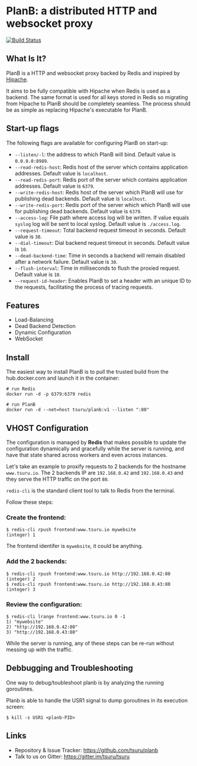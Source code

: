 # PlanB: a distributed HTTP and websocket proxy

[![Build Status](https://travis-ci.org/tsuru/planb.svg?branch=master)](https://travis-ci.org/tsuru/planb)

## What Is It?

PlanB is a HTTP and websocket proxy backed by Redis and inspired by
[Hipache](https://github.com/hipache/hipache).

It aims to be fully compatible with Hipache when Redis is used as a backend.
The same format is used for all keys stored in Redis so migrating from Hipache
to PlanB should be completely seamless. The process should be as simple as
replacing Hipache's executable for PlanB.

## Start-up flags

The following flags are available for configuring PlanB on start-up:

- ``--listen/-l``: the address to which PlanB will bind. Default value is
  ``0.0.0.0:8989``.
- ``--read-redis-host``: Redis host of the server which contains application
  addresses. Default value is ``localhost``.
- ``--read-redis-port``: Redis port of the server which contains application
  addresses. Default value is ``6379``.
- ``--write-redis-host``: Redis host of the server which PlanB will use for
  publishing dead backends. Default value is ``localhost``.
- ``--write-redis-port``: Redis port of the server which which PlanB will use
  for publishing dead backends. Default value is ``6379``.
- ``--access-log``: File path where access log will be written. If value equals
  ``syslog`` log will be sent to local syslog. Default value is
  ``./access.log``.
- ``--request-timeout``: Total backend request timeout in seconds. Default
  value is ``30``.
- ``--dial-timeout``: Dial backend request timeout in seconds. Default value is
  ``10``.
- ``--dead-backend-time``: Time in seconds a backend will remain disabled after
  a network failure. Default value is ``30``.
- ``--flush-interval``: Time in milliseconds to flush the proxied request.
  Default value is ``10``.
- ``--request-id-header``: Enables PlanB to set a header with an unique ID to
  the requests, facilitating the process of tracing requests.

## Features

* Load-Balancing
* Dead Backend Detection
* Dynamic Configuration
* WebSocket

## Install

The easiest way to install PlanB is to pull the trusted build from the hub.docker.com and launch it in the container:

```
# run Redis
docker run -d -p 6379:6379 redis

# run PlanB
docker run -d --net=host tsuru/planb:v1 --listen ":80"
```

## VHOST Configuration

The configuration is managed by **Redis** that makes possible
to update the configuration dynamically and gracefully while
the server is running, and have that state shared across workers
and even across instances.

Let's take an example to proxify requests to 2 backends for the hostname
`www.tsuru.io`. The 2 backends IP are `192.168.0.42` and `192.168.0.43` and
they serve the HTTP traffic on the port `80`.

`redis-cli` is the standard client tool to talk to Redis from the terminal.

Follow these steps:

### Create the frontend:

```
$ redis-cli rpush frontend:www.tsuru.io mywebsite
(integer) 1
```

The frontend identifer is `mywebsite`, it could be anything.

### Add the 2 backends:

```
$ redis-cli rpush frontend:www.tsuru.io http://192.168.0.42:80
(integer) 2
$ redis-cli rpush frontend:www.tsuru.io http://192.168.0.43:80
(integer) 3
```

### Review the configuration:

```
$ redis-cli lrange frontend:www.tsuru.io 0 -1
1) "mywebsite"
2) "http://192.168.0.42:80"
3) "http://192.168.0.43:80"
```

While the server is running, any of these steps can be
re-run without messing up with the traffic.

## Debbugging and Troubleshooting

One way to debug/toubleshoot planb is by analyzing the running goroutines.

Planb is able to handle the USR1 signal to dump goroutines in its execution
screen:

```
$ kill -s USR1 <planb-PID>
```

## Links

* Repository & Issue Tracker: https://github.com/tsuru/planb
* Talk to us on Gitter: https://gitter.im/tsuru/tsuru
